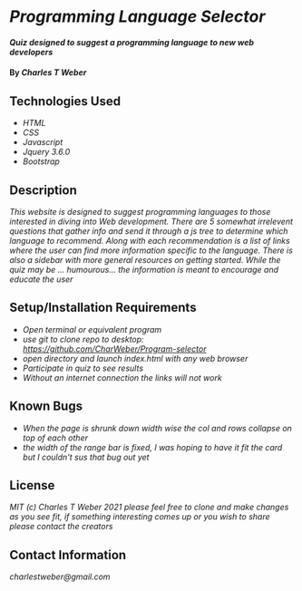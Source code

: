 # _Programming Language Selector_

#### _Quiz designed to suggest a programming language to new web developers_

#### By _*Charles T Weber*_

## Technologies Used

* _HTML_
* _CSS_
* _Javascript_
* _Jquery 3.6.0_
* _Bootstrap_

## Description

_This website is designed to suggest programming languages to those interested in diving into Web development. There are 5 somewhat irrelevent questions that gather info and send it through a js tree to determine which language to recommend. Along with each recommendation is a list of links where the user can find more information specific to the language. There is also a sidebar with more general resources on getting started. While the quiz may be ... humourous... the information is meant to encourage and educate the user_

## Setup/Installation Requirements

* _Open terminal or equivalent program_
* _use git to clone repo to desktop: https://github.com/CharWeber/Program-selector_
* _open directory and launch index.html with any web browser_
* _Participate in quiz to see results_
* _Without an internet connection the links will not work_


## Known Bugs

* _When the page is shrunk down width wise the col and rows collapse on top of each other_
* _the width of the range bar is fixed, I was hoping to have it fit the card but I couldn't sus that bug out yet_

## License

_MIT (c) Charles T Weber 2021_
_please feel free to clone and make changes as you see fit, if something interesting comes up or you wish to share please contact the creators_

## Contact Information

_charlestweber@gmail.com_